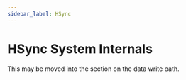 ```yaml
---
sidebar_label: HSync
---
```


# HSync System Internals

This may be moved into the section on the data write path.

